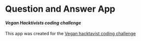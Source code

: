 # Question and Answer App
#### _Vegan Hacktivists coding challenge_

This app was created for the [Vegan hacktavist coding challenge] 
 
[Vegan hacktavist coding challenge]: <https://veganhacktivists.org/challenge>